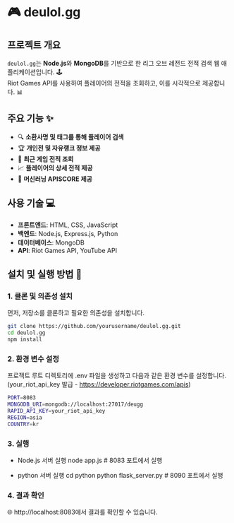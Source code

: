 # 🎮 deulol.gg

## 프로젝트 개요
`deulol.gg`는 **Node.js**와 **MongoDB**를 기반으로 한 리그 오브 레전드 전적 검색 웹 애플리케이션입니다. 🕹️  
Riot Games API를 사용하여 플레이어의 전적을 조회하고, 이를 시각적으로 제공합니다. 📊

## 주요 기능 ✨
- 🔍 **소환사명 및 태그를 통해 플레이어 검색**
- 🏆 **개인전 및 자유랭크 정보 제공**
- 📅 **최근 게임 전적 조회**
- 📈 **플레이어의 상세 전적 제공**
- 🤖 **머신러닝 APISCORE 제공**

## 사용 기술 💻
- **프론트엔드**: HTML, CSS, JavaScript
- **백엔드**: Node.js, Express.js, Python
- **데이터베이스**: MongoDB
- **API**: Riot Games API, YouTube API

## 설치 및 실행 방법 🚀

### 1. 클론 및 의존성 설치
먼저, 저장소를 클론하고 필요한 의존성을 설치합니다.
```sh
git clone https://github.com/yourusername/deulol.gg.git
cd deulol.gg
npm install
```

### 2. 환경 변수 설정
프로젝트 루트 디렉토리에 .env 파일을 생성하고 다음과 같은 환경 변수를 설정합니다. (your_riot_api_key 발급 - https://developer.riotgames.com/apis)

```sh
PORT=8083
MONGODB_URI=mongodb://localhost:27017/deugg
RAPID_API_KEY=your_riot_api_key
REGION=asia
COUNTRY=kr
```

### 3. 실행
- Node.js 서버 실행
node app.js # 8083 포트에서 실행

- python 서버 실행
cd python
python flask_server.py # 8090 포트에서 실행

### 4. 결과 확인
🌐 http://localhost:8083에서 결과를 확인할 수 있습니다.

